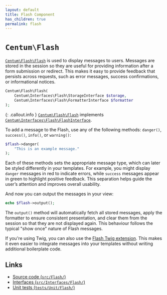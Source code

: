 ```yaml
---
layout: default
title: Flash Component
has_children: true
permalink: flash
---
```




# `Centum\Flash`

[`Centum\Flash\Flash`](https://github.com/SidRoberts/centum/blob/main/src/Flash/Flash.php) is used to display messages to users.
Messages are stored in the session so they are useful for providing information after a form submission or redirect.
This makes it easy to provide feedback that persists across requests, such as error messages, success confirmations, or informational notices.

```php
Centum\Flash\Flash(
    Centum\Interfaces\Flash\StorageInterface $storage,
    Centum\Interfaces\Flash\FormatterInterface $formatter
);
```

{: .callout.info }
[`Centum\Flash\Flash`](https://github.com/SidRoberts/centum/blob/main/src/Flash/Flash.php) implements [`Centum\Interfaces\Flash\FlashInterface`](https://github.com/SidRoberts/centum/blob/main/src/Interfaces/Flash/FlashInterface.php).

To add a message to the Flash, use any of the following methods:
`danger()`, `success()`, `info()`, or `warning()`:

```php
$flash->danger(
    "This is an example message."
);
```

Each of these methods sets the appropriate message type, which can later be styled differently in your templates.
For example, you might display `danger` messages in red to indicate errors, while `success` messages appear in green to highlight positive feedback.
This separation helps guide the user’s attention and improves overall usability.

And now you can output the messages in your view:

```php
echo $flash->output();
```

The `output()` method will automatically fetch all stored messages, apply the formatter to ensure consistent presentation, and clear them from the session so that they are not displayed again.
This behaviour follows the typical "show once" nature of Flash messages.

If you're using Twig, you can also use the [Flash Twig extension](../twig/flash.md).
This makes it even easier to integrate messages into your templates without writing additional boilerplate code.



## Links

- [Source code (`src/Flash/`)](https://github.com/SidRoberts/centum/blob/main/src/Flash/)
- [Interfaces (`src/Interfaces/Flash/`)](https://github.com/SidRoberts/centum/blob/main/src/Interfaces/Flash/)
- [Unit tests (`tests/Unit/Flash/`)](https://github.com/SidRoberts/centum/blob/main/tests/Unit/Flash/)
